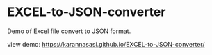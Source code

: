 # EXCEL-to-JSON-converter
Demo of Excel file convert to JSON format.

view demo: https://karannasasi.github.io/EXCEL-to-JSON-converter/
